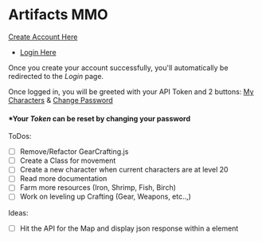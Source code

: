 # Artifacts MMO

[Create Account Here](https://artifactsmmo.com/account/create)
- [Login Here](https://artifactsmmo.com/account/create)

Once you create your account successfully, you'll automatically be redirected to the _Login_ page.

Once logged in, you will be greeted with your API Token and 2 buttons: [My Characters](https://artifactsmmo.com/account/characters) & [Change Password](https://artifactsmmo.com/account/change_password)

#### *Your _Token_ can be reset by **changing your password**

ToDos:
- [ ] Remove/Refactor GearCrafting.js
- [ ] Create a Class for movement
- [ ] Create a new character when current characters are at level 20
- [ ] Read more documentation
- [ ] Farm more resources (Iron, Shrimp, Fish, Birch)
- [ ] Work on leveling up Crafting (Gear, Weapons, etc..,)

Ideas:
- [ ] Hit the API for the Map and display json response within a <canvas> element
